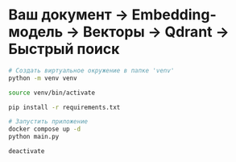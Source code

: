# Ваш документ → Embedding-модель → Векторы → Qdrant → Быстрый поиск

```sh
# Создать виртуальное окружение в папке 'venv'
python -m venv venv

source venv/bin/activate

pip install -r requirements.txt

# Запустить приложение
docker compose up -d
python main.py

deactivate
```
